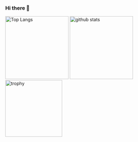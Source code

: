 ### Hi there 👋

<!--
**design000snowlof/design000snowlof** is a ✨ _special_ ✨ repository because its `README.md` (this file) appears on your GitHub profile.

Here are some ideas to get you started:

- 🔭 I’m currently working on ...
- 🌱 I’m currently learning ...
- 👯 I’m looking to collaborate on ...
- 🤔 I’m looking for help with ...
- 💬 Ask me about ...
- 📫 How to reach me: ...
- 😄 Pronouns: ...
- ⚡ Fun fact: ...
-->

<p align="left"> 
  <img alt="Top Langs" height="200px" src="https://github-readme-stats.vercel.app/api/top-langs/?username=design000snowlof&layout=compact&bg_color=DEG,9796F0,FBC7D4&title_color=ffffff&text_color=ffffff&hide_border=true&border_radius=10" />
  <img alt="github stats" height="200px" src="https://github-readme-stats.vercel.app/api?username=design000snowlof&bg_color=DEG,9796F0,FBC7D4&title_color=ffffff&text_color=ffffff&hide_border=true&border_radius=10&show_icons=true&icon_color=ffffff" />
  <img alt="trophy" height="180px" src="https://github-profile-trophy.vercel.app/?username=design000snowlof&theme=dracula&no-frame=true&column=7" />
</p>



